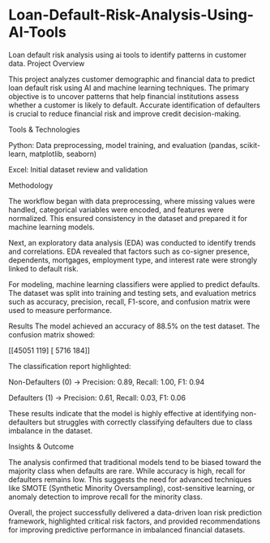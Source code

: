# Loan-Default-Risk-Analysis-Using-AI-Tools
Loan default risk analysis using ai tools to identify patterns in customer data.
Project Overview

This project analyzes customer demographic and financial data to predict loan default risk using AI and machine learning techniques. The primary objective is to uncover patterns that help financial institutions assess whether a customer is likely to default. Accurate identification of defaulters is crucial to reduce financial risk and improve credit decision-making.

 Tools & Technologies

Python: Data preprocessing, model training, and evaluation (pandas, scikit-learn, matplotlib, seaborn)

Excel: Initial dataset review and validation

Methodology

The workflow began with data preprocessing, where missing values were handled, categorical variables were encoded, and features were normalized. This ensured consistency in the dataset and prepared it for machine learning models.

Next, an exploratory data analysis (EDA) was conducted to identify trends and correlations. EDA revealed that factors such as co-signer presence, dependents, mortgages, employment type, and interest rate were strongly linked to default risk.

For modeling, machine learning classifiers were applied to predict defaults. The dataset was split into training and testing sets, and evaluation metrics such as accuracy, precision, recall, F1-score, and confusion matrix were used to measure performance.

Results
The model achieved an accuracy of 88.5% on the test dataset. The confusion matrix showed:

[[45051   119]
 [ 5716   184]]


The classification report highlighted:

Non-Defaulters (0) → Precision: 0.89, Recall: 1.00, F1: 0.94

Defaulters (1) → Precision: 0.61, Recall: 0.03, F1: 0.06

These results indicate that the model is highly effective at identifying non-defaulters but struggles with correctly classifying defaulters due to class imbalance in the dataset.

Insights & Outcome

The analysis confirmed that traditional models tend to be biased toward the majority class when defaults are rare. While accuracy is high, recall for defaulters remains low. This suggests the need for advanced techniques like SMOTE (Synthetic Minority Oversampling), cost-sensitive learning, or anomaly detection to improve recall for the minority class.

Overall, the project successfully delivered a data-driven loan risk prediction framework, highlighted critical risk factors, and provided recommendations for improving predictive performance in imbalanced financial datasets.




















